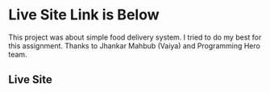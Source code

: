 # Live Site Link is Below

This project was about simple food delivery system. I tried to do my best for this assignment. Thanks to Jhankar Mahbub (Vaiya) and Programming Hero team.
## Live Site



